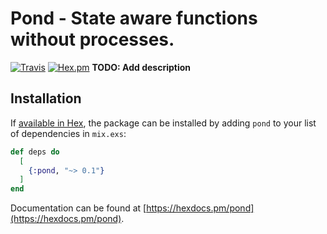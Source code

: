 # Pond - State aware functions without processes.

[![Travis](https://img.shields.io/travis/vic/pond.svg)](https://travis-ci.org/vic/pond)
[![Hex.pm](https://img.shields.io/hexpm/v/pond.svg?style=flat-square)](https://hexdocs.pm/pond)
**TODO: Add description**

## Installation

If [available in Hex](https://hex.pm/docs/publish), the package can be installed
by adding `pond` to your list of dependencies in `mix.exs`:

```elixir
def deps do
  [
    {:pond, "~> 0.1"}
  ]
end
```

Documentation can be found at [https://hexdocs.pm/pond](https://hexdocs.pm/pond).

